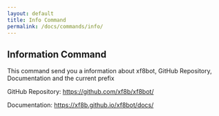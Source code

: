 ```yaml
---
layout: default
title: Info Command
permalink: /docs/commands/info/
---
```


## Information Command

This command send you a information about xf8bot, GitHub Repository, Documentation and the current prefix 

GitHub Repository: https://github.com/xf8b/xf8bot/

Documentation: https://xf8b.github.io/xf8bot/docs/
